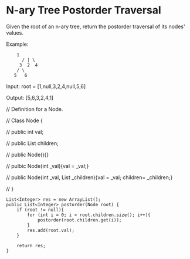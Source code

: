 # N-ary Tree Postorder Traversal

Given the root of an n-ary tree, return the postorder traversal of its nodes' values.

Example:

		1
	      / | \
	     3  2  4
	    / \
	   5   6


Input: root = [1,null,3,2,4,null,5,6]

Output: [5,6,3,2,4,1]


// Definition for a Node.

// Class Node {

//      public int val;

//      public List<Node> children;

//      public Node(){}

//      pulbic Node(int _val){val = _val;}

//      public Node(int _val, List<Node> _children){val = _val; children= _children;}

// }



    List<Integer> res = new ArrayList();
    public List<Integer> postorder(Node root) {
        if (root != null){
            for (int i = 0; i < root.children.size(); i++){
                postorder(root.children.get(i));
            }
            res.add(root.val);
        }
        
        return res;
    }
